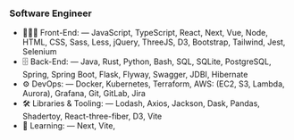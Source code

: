 ### Software Engineer ###

- 👨🏻‍💻 Front-End: — JavaScript, TypeScript, React, Next, Vue, Node, HTML, CSS, Sass, Less, jQuery, ThreeJS, D3, Bootstrap, Tailwind, Jest, Selenium
- 🗄️ Back-End: — Java, Rust, Python, Bash, SQL, SQLite, PostgreSQL, Spring, Spring Boot, Flask, Flyway, Swagger, JDBI, Hibernate
- ⚙️ DevOps: — Docker, Kubernetes, Terraform, AWS: (EC2, S3, Lambda, Aurora), Grafana, Git, GitLab, Jira
- 🛠️ Libraries & Tooling: — Lodash, Axios, Jackson, Dask, Pandas, Shadertoy, React-three-fiber, D3, Vite
- 📖 Learning: — Next, Vite,
<!--
**derrek-gass/derrek-gass** is a ✨ _special_ ✨ repository because its `README.md` (this file) appears on your GitHub profile.

Here are some ideas to get you started:

- 🔭 I’m currently working on ...
- 🌱 Constantly growing my programming skills. In respect to proI’m currently learning ...
- 👯 I’m looking to collaborate on ...
- 🤔 I’m looking for help with ...
- 💬 Ask me about ...
- 📫 How to reach me: ...
- 😄 Pronouns: ...
- ⚡ Fun fact: ...
-->
